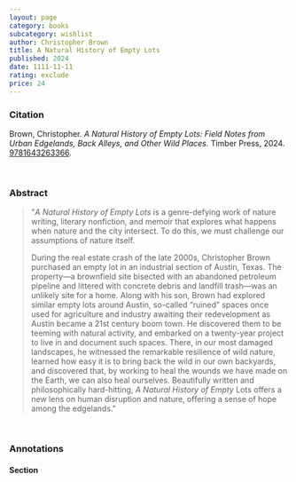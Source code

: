 ```yaml
---
layout: page
category: books
subcategory: wishlist
author: Christopher Brown
title: A Natural History of Empty Lots
published: 2024
date: 1111-11-11
rating: exclude
price: 24
---
```


### Citation

Brown, Christopher. *A Natural History of Empty Lots: Field Notes from Urban Edgelands, Back Alleys, and Other Wild Places.* Timber Press, 2024. [9781643263366](https://www.hachettebookgroup.com/titles/christopher-brown/a-natural-history-of-empty-lots/9781643263366/).

<br>

### Abstract

> "_A Natural History of Empty Lots_ is a genre-defying work of nature writing, literary nonfiction, and memoir that explores what happens when nature and the city intersect. To do this, we must challenge our assumptions of nature itself.
>
> During the real estate crash of the late 2000s, Christopher Brown purchased an empty lot in an industrial section of Austin, Texas. The property—a brownfield site bisected with an abandoned petroleum pipeline and littered with concrete debris and landfill trash—was an unlikely site for a home. Along with his son, Brown had explored similar empty lots around Austin, so-called “ruined” spaces once used for agriculture and industry awaiting their redevelopment as Austin became a 21st century boom town. He discovered them to be teeming with natural activity, and embarked on a twenty-year project to live in and document such spaces. There, in our most damaged landscapes, he witnessed the remarkable resilience of wild nature, learned how easy it is to bring back the wild in our own backyards, and discovered that, by working to heal the wounds we have made on the Earth, we can also heal ourselves. Beautifully written and philosophically hard-hitting, _A Natural History of Empty_ Lots offers a new lens on human disruption and nature, offering a sense of hope among the edgelands."

<br>

### Annotations

#### Section

<br>
